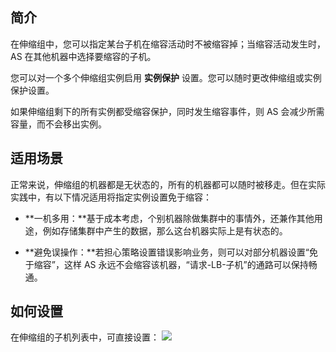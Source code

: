 ## 简介

在伸缩组中，您可以指定某台子机在缩容活动时不被缩容掉；当缩容活动发生时，AS 在其他机器中选择要缩容的子机。

您可以对一个多个伸缩组实例启用 **实例保护** 设置。您可以随时更改伸缩组或实例保护设置。

如果伸缩组剩下的所有实例都受缩容保护，同时发生缩容事件，则 AS 会减少所需容量，而不会移出实例。

## 适用场景

正常来说，伸缩组的机器都是无状态的，所有的机器都可以随时被移走。但在实际实践中，有以下情况适用将指定实例设置免于缩容：

- **一机多用：**基于成本考虑，个别机器除做集群中的事情外，还兼作其他用途，例如存储集群中产生的数据，那么这台机器实际上是有状态的。

- **避免误操作：**若担心策略设置错误影响业务，则可以对部分机器设置“免于缩容”，这样 AS 永远不会缩容该机器，“请求-LB-子机”的通路可以保持畅通。

## 如何设置
在伸缩组的子机列表中，可直接设置：
![](http://imgcache.tcecqpoc.fsphere.cn/image/mc.qcloudimg.com/static/img/62319473a1a05e98d51c64c22ca24424/0308113553.jpg)
